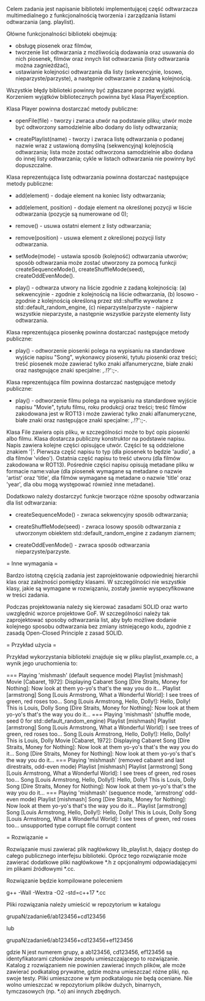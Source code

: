 Celem zadania jest napisanie biblioteki implementującej część odtwarzacza multimedialnego
z funkcjonalnością tworzenia i zarządzania listami odtwarzania (ang. playlist).

Główne funkcjonalności biblioteki obejmują:
* obsługę piosenek oraz filmów,
* tworzenie list odtwarzania z możliwością dodawania oraz usuwania do nich piosenek, filmów
  oraz innych list odtwarzania (listy odtwarzania można zagnieżdżać),
* ustawianie kolejności odtwarzania dla listy (sekwencyjnie, losowo, nieparzyste/parzyste),
  a następnie odtwarzanie z zadaną kolejnością.

Wszystkie błędy biblioteki powinny być zgłaszane poprzez wyjątki. Korzeniem wyjątków
bibliotecznych powinna być klasa PlayerException.

Klasa Player powinna dostarczać metody publiczne:

* openFile(file) - tworzy i zwraca utwór na podstawie pliku; utwór może być odtworzony
  samodzielnie albo dodany do listy odtwarzania;

* createPlaylist(name) - tworzy i zwraca listę odtwarzania o podanej nazwie wraz
  z ustawioną domyślną (sekwencyjną) kolejnością odtwarzania; lista może zostać odtworzona
  samodzielnie albo dodana do innej listy odtwarzania; cykle w listach odtwarzania nie powinny
  być dopuszczalne.

Klasa reprezentująca listę odtwarzania powinna dostarczać następujące metody publiczne:

* add(element) - dodaje element na koniec listy odtwarzania;

* add(element, position) - dodaje element na określonej pozycji w liście odtwarzania (pozycje
  są numerowane od 0);

* remove() - usuwa ostatni element z listy odtwarzania;

* remove(position) - usuwa element z określonej pozycji listy odtwarzania.

* setMode(mode) - ustawia sposób (kolejność) odtwarzania utworów; sposób odtwarzania może
  zostać utworzony za pomocą funkcji createSequenceMode(), createShuffleMode(seed),
  createOddEvenMode().

* play() - odtwarza utwory na liście zgodnie z zadaną kolejnością:
           (a) sekwencyjnie - zgodnie z kolejnością na liście odtwarzania,
           (b) losowo - zgodnie z kolejnością określoną przez std::shuffle wywołane
               z std::default_random_engine,
           (c) nieparzyste/parzyste - najpierw wszystkie nieparzyste, a następnie wszystkie
               parzyste elementy listy odtwarzania.

Klasa reprezentująca piosenkę powinna dostarczać następujące metody publiczne:

* play() - odtworzenie piosenki polega na wypisaniu na standardowe wyjście napisu "Song",
  wykonawcy piosenki, tytułu piosenki oraz treści; treść piosenek może zawierać tylko znaki
  alfanumeryczne, białe znaki oraz następujące znaki specjalne: ,.!?':;-.

Klasa reprezentująca film powinna dostarczać następujące metody publiczne:

* play() - odtworzenie filmu polega na wypisaniu na standardowe wyjście napisu "Movie",
  tytułu filmu, roku produkcji oraz treści; treść filmów zakodowana jest w ROT13 i może
  zawierać tylko znaki alfanumeryczne, białe znaki oraz następujące znaki specjalne: ,.!?':;-.

Klasa File zawiera opis pliku, w szczególności może to być opis piosenki albo filmu.
Klasa dostarcza publiczny konstruktor na podstawie napisu.
Napis zawiera kolejne części opisujące utwór. Części te są oddzielone znakiem '|'.
Pierwsza część napisu to typ (dla piosenek to będzie 'audio', a dla filmów 'video').
Ostatnia część napisu to treść utworu (dla filmów zakodowana w ROT13).
Pośrednie części napisu opisują metadane pliku w formacie name:value (dla piosenek wymagane
są metadane o nazwie 'artist' oraz 'title', dla filmów wymagane są metadane o nazwie 'title'
oraz 'year', dla obu mogą występować również inne metadane).

Dodatkowo należy dostarczyć funkcje tworzące różne sposoby odtwarzania dla list odtwarzania:

* createSequenceMode() - zwraca sekwencyjny sposób odtwarzania;

* createShuffleMode(seed) - zwraca losowy sposób odtwarzania z utworzonym obiektem
  std::default_random_engine z zadanym ziarnem;

* createOddEvenMode() - zwraca sposób odtwarzania nieparzyste/parzyste.

= Inne wymagania =

Bardzo istotną częścią zadania jest zaprojektowanie odpowiedniej hierarchii klas
oraz zależności pomiędzy klasami. W szczególności nie wszystkie klasy, jakie są wymagane
w rozwiązaniu, zostały jawnie wyspecyfikowane w treści zadania.

Podczas projektowania należy się kierować zasadami SOLID oraz warto uwzględnić wzorce
projektowe GoF. W szczególności należy tak zaprojektować sposoby odtwarzania list,
aby było możliwe dodanie kolejnego sposobu odtwarzania bez zmiany istniejącego kodu,
zgodnie z zasadą Open-Closed Principle z zasad SOLID.

= Przykład użycia =

Przykład wykorzystania biblioteki znajduje się w pliku playlist_example.cc, a wynik jego uruchomienia to:

=== Playing 'mishmash' (default sequence mode)
Playlist [mishmash]
Movie [Cabaret, 1972]: Displaying Cabaret
Song [Dire Straits, Money for Nothing]: Now look at them yo-yo's that's the way you do it...
Playlist [armstrong]
Song [Louis Armstrong, What a Wonderful World]: I see trees of green, red roses too...
Song [Louis Armstrong, Hello, Dolly!]: Hello, Dolly! This is Louis, Dolly
Song [Dire Straits, Money for Nothing]: Now look at them yo-yo's that's the way you do it...
=== Playing 'mishmash' (shuffle mode, seed 0 for std::default_random_engine)
Playlist [mishmash]
Playlist [armstrong]
Song [Louis Armstrong, What a Wonderful World]: I see trees of green, red roses too...
Song [Louis Armstrong, Hello, Dolly!]: Hello, Dolly! This is Louis, Dolly
Movie [Cabaret, 1972]: Displaying Cabaret
Song [Dire Straits, Money for Nothing]: Now look at them yo-yo's that's the way you do it...
Song [Dire Straits, Money for Nothing]: Now look at them yo-yo's that's the way you do it...
=== Playing 'mishmash' (removed cabaret and last direstraits, odd-even mode)
Playlist [mishmash]
Playlist [armstrong]
Song [Louis Armstrong, What a Wonderful World]: I see trees of green, red roses too...
Song [Louis Armstrong, Hello, Dolly!]: Hello, Dolly! This is Louis, Dolly
Song [Dire Straits, Money for Nothing]: Now look at them yo-yo's that's the way you do it...
=== Playing 'mishmash' (sequence mode, 'armstrong' odd-even mode)
Playlist [mishmash]
Song [Dire Straits, Money for Nothing]: Now look at them yo-yo's that's the way you do it...
Playlist [armstrong]
Song [Louis Armstrong, Hello, Dolly!]: Hello, Dolly! This is Louis, Dolly
Song [Louis Armstrong, What a Wonderful World]: I see trees of green, red roses too...
unsupported type
corrupt file
corrupt content

= Rozwiązanie =

Rozwiązanie musi zawierać plik nagłówkowy lib_playlist.h, dający dostęp do całego publicznego
interfejsu biblioteki. Oprócz tego rozwiązanie może zawierać dodatkowe pliki nagłówkowe *.h
z opcjonalnymi odpowiadającymi im plikami źródłowymi *.cc.

Rozwiązanie będzie kompilowane poleceniem

g++ -Wall -Wextra -O2 -std=c++17 *.cc

Pliki rozwiązania należy umieścić w repozytorium w katalogu

grupaN/zadanie6/ab123456+cd123456

lub

grupaN/zadanie6/ab123456+cd123456+ef123456

gdzie N jest numerem grupy, a ab123456, cd123456, ef123456 są identyfikatorami
członków zespołu umieszczającego to rozwiązanie. Katalog z rozwiązaniem nie
powinien zawierać innych plików, ale może zawierać podkatalog prywatne, gdzie
można umieszczać różne pliki, np. swoje testy. Pliki umieszczone w tym
podkatalogu nie będą oceniane. Nie wolno umieszczać w repozytorium plików
dużych, binarnych, tymczasowych (np. *.o) ani innych zbędnych.

